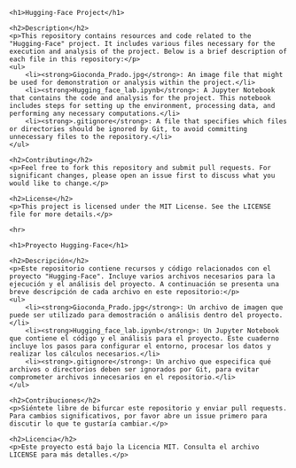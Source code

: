     <h1>Hugging-Face Project</h1>

    <h2>Description</h2>
    <p>This repository contains resources and code related to the "Hugging-Face" project. It includes various files necessary for the execution and analysis of the project. Below is a brief description of each file in this repository:</p>
    <ul>
        <li><strong>Gioconda_Prado.jpg</strong>: An image file that might be used for demonstration or analysis within the project.</li>
        <li><strong>Hugging_face_lab.ipynb</strong>: A Jupyter Notebook that contains the code and analysis for the project. This notebook includes steps for setting up the environment, processing data, and performing any necessary computations.</li>
        <li><strong>.gitignore</strong>: A file that specifies which files or directories should be ignored by Git, to avoid committing unnecessary files to the repository.</li>
    </ul>

    <h2>Contributing</h2>
    <p>Feel free to fork this repository and submit pull requests. For significant changes, please open an issue first to discuss what you would like to change.</p>

    <h2>License</h2>
    <p>This project is licensed under the MIT License. See the LICENSE file for more details.</p>

    <hr>

    <h1>Proyecto Hugging-Face</h1>

    <h2>Descripción</h2>
    <p>Este repositorio contiene recursos y código relacionados con el proyecto "Hugging-Face". Incluye varios archivos necesarios para la ejecución y el análisis del proyecto. A continuación se presenta una breve descripción de cada archivo en este repositorio:</p>
    <ul>
        <li><strong>Gioconda_Prado.jpg</strong>: Un archivo de imagen que puede ser utilizado para demostración o análisis dentro del proyecto.</li>
        <li><strong>Hugging_face_lab.ipynb</strong>: Un Jupyter Notebook que contiene el código y el análisis para el proyecto. Este cuaderno incluye los pasos para configurar el entorno, procesar los datos y realizar los cálculos necesarios.</li>
        <li><strong>.gitignore</strong>: Un archivo que especifica qué archivos o directorios deben ser ignorados por Git, para evitar comprometer archivos innecesarios en el repositorio.</li>
    </ul>

    <h2>Contribuciones</h2>
    <p>Siéntete libre de bifurcar este repositorio y enviar pull requests. Para cambios significativos, por favor abre un issue primero para discutir lo que te gustaría cambiar.</p>

    <h2>Licencia</h2>
    <p>Este proyecto está bajo la Licencia MIT. Consulta el archivo LICENSE para más detalles.</p>


